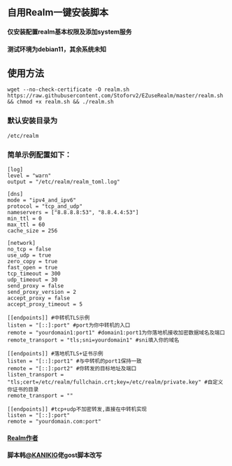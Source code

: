 ## 自用Realm一键安装脚本

#### 仅安装配置realm基本权限及添加system服务

#### 测试环境为debian11，其余系统未知

## 使用方法
`wget --no-check-certificate -O realm.sh https://raw.githubusercontent.com/Stoforv2/EZuseRealm/master/realm.sh && chmod +x realm.sh && ./realm.sh`

### 默认安装目录为
`/etc/realm`

### 简单示例配置如下：
```
[log]
level = "warn"
output = "/etc/realm/realm_toml.log"

[dns]
mode = "ipv4_and_ipv6"
protocol = "tcp_and_udp"
nameservers = ["8.8.8.8:53", "8.8.4.4:53"]
min_ttl = 0
max_ttl = 60
cache_size = 256

[network]
no_tcp = false
use_udp = true
zero_copy = true
fast_open = true
tcp_timeout = 300
udp_timeout = 30
send_proxy = false
send_proxy_version = 2
accept_proxy = false
accept_proxy_timeout = 5

[[endpoints]] #中转机TLS示例
listen = "[::]:port" #port为你中转机的入口
remote = "yourdomain1:port1" #domain1:port1为你落地机接收加密数据域名及端口
remote_transport = "tls;sni=yourdomain1" #sni填入你的域名

[[endpoints]] #落地机TLS+证书示例
listen = "[::]:port1" #与中转机的port1保持一致
remote = "[::]:port2" #你转发的目标地址及端口
listen_transport = "tls;cert=/etc/realm/fullchain.crt;key=/etc/realm/private.key" #自定义你证书的目录
remote_transport = ""

[[endpoints]] #tcp+udp不加密转发,直接在中转机实现
listen = "[::]:port"
remote = "yourdomain.com:port"
```

#### [Realm作者](https://github.com/zhboner/realm)

#### 脚本韩[@KANIKIG](https://github.com/KANIKIG/Multi-EasyGost/blob/v2/gost.sh)佬gost脚本改写 
